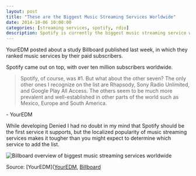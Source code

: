 ```yaml
---
layout: post
title: "These are the Biggest Music Streaming Services Worldwide"
date: 2014-10-06 10:00:00
categories: [streaming services, spotify, rdio]
description: Spotify is currently the biggest music streaming service worldwide with over ten million users.
---
```


YourEDM posted about a study Billboard published last week, in which they ranked music services by their paid subscribers.

<!-- more -->

Spotify came out on top, with over ten million subscribers worldwide. 

> Spotify, of course, was #1. But what about the other seven? The only other ones I recognize on the list are Rhapsody, Sony Radio Unlimited, and Google Play All Access. The others seem to be much more prevalent and well-established in other parts of the world such as Mexico, Europe and South America.

\- YourEDM

While developing Denied I had no doubt in my mind that Spotify should be the first service it supports, but the localized popularity of music streaming services makes it tougher than you might expect to determine which service to add the list.

![Billboard overview of biggest music streaming services worldwide](/news/img/billboard-streamingservices-201409.jpg)

Source: [YourEDM]([YourEDM](http://www.youredm.com/2014/10/05/spotify-ranked-popular-streaming-service/), [Billboard](http://www.billboard.com/biz/articles/news/digital-and-mobile/6259149/which-music-streaming-service-is-the-biggest-worldwide)
